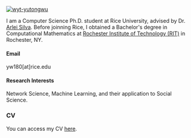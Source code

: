 

[![wyt-yutongwu](https://img.shields.io/badge/yutongwu-github-blue%3Flogo%3Dgithub?logo=github&color=blue)](https://github.com/wyt-yutongwu)

I am a Computer Science Ph.D. student at Rice University, advised by Dr. [Arlei Silva](https://profiles.rice.edu/faculty/arlei-silva). Before joinning Rice, I obtained a Bachelor's degree in Computational Mathematics at [Rochester Institute of Technology (RIT)](https://www.rit.edu/) in Rochester, NY.

#### Email
yw180[at]rice.edu

#### Research Interests
Network Science, Machine Learning, and their application to Social Science.

### CV
You can access my CV [here](/static/assets/files/cv.pdf).